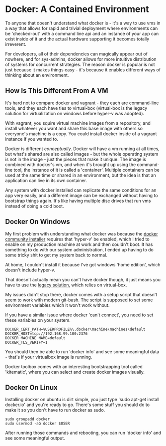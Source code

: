 # Docker: A Contained Environment

To anyone that doesn't understand what docker is - it's a way to use vms in a way that allows for rapid and trivial deployment where environments can be 'checked-out' with a command line api and an instance of your app can exist inside of it and the actual hardware supporting it becomes totally irreverent.

For developers, all of their dependencies can magically appear out of nowhere, and for sys-admins, docker allows for more intuitive distribution of systems for concurrent strategies. The reason docker is popular is not just because it makes things easy - it's because it enables different ways of thinking about an environment.

## How Is This Different From A VM

It's hard not to compare docker and vagrant - they each are command-line tools, and they each have ties to virtual-box (virtual-box is the legacy solution for virtualization on windows before hyper-v was adopted).

With vagrant, you squire virtual machine images from a repository, and install whatever you want and share this base image with others so everyone's machine is a copy. You could install docker inside of a vagrant instance if you wanted to.

Docker is different _conceptually_. Docker will have a vm running at all times, but what's shared are also called images - but the whole operating system is not in the image - just the pieces that make it unique. The image is combined with docker's vm, and when it's brought up using the command-line tool, the instance of it is called a 'container'. Multiple containers can be used at the same time or shared in an environment, but the idea is that an application can live in its own container.

Any system with docker installed can replicate the same conditions for an app very easily, and a different image can be exchanged without having to bootstrap things again. It's like having multiple disc drives that run vms instead of doing a cold boot.

## Docker On Windows

My first problem with understanding what docker was because the [docker community installer](https://store.docker.com/editions/community/docker-ce-desktop-windows) requires that 'hyper-v' be enabled, which I tried to enable on my production machine at work and then couldn't boot. It has something to do with our system administration, I ended up having to do some tricky shit to get my system back to normal.

At home, I couldn't install it because I've got windows 'home edition', which doesn't include hyper-v.

That doesn't actually mean you can't have docker though, it just means you have to use the [legacy solution](https://docs.docker.com/toolbox/toolbox_install_windows), which relies on virtual-box.

My issues didn't stop there, docker comes with a setup script that doesn't seem to work with modern git-bash. The script is supposed to set some environment variables which it won't work without.

If you have a similar issue where docker 'can't connect', you need to set these variables on your system.

    DOCKER_CERT_PATH=%USERPROFILE%\.docker\machine\machines\default
    DOCKER_HOST=tcp://192.168.99.100:2376
    DOCKER_MACHINE_NAME=default
    DOCKER_TLS_VERIFY=1

You should then be able to run 'docker info' and see some meaningful data - that's if your virtualbox image is running.

Docker toolbox comes with an interesting bootstrapping tool called 'kitematic', where you can select and create docker images visually.

## Docker On Linux

Installing docker on ubuntu is dirt simple, you just type 'sudo apt-get install docker.io' and you're ready to go. There's some stuff you should do to make it so you don't have to run docker as sudo.

    sudo groupadd docker
    sudo usermod -aG docker $USER
    
After running those commands and rebooting, you can run 'docker info' and see some meaningful output.


